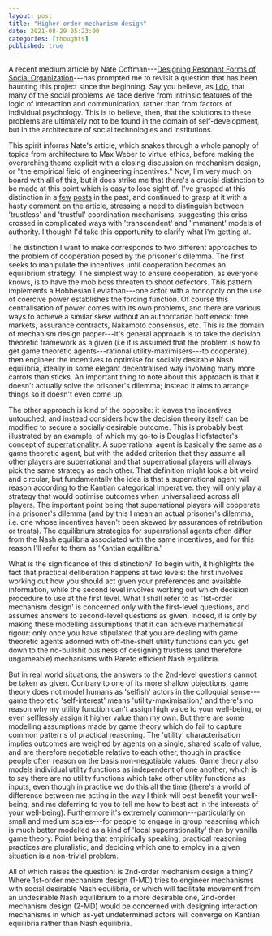 ```yaml
---
layout: post
title: "Higher-order mechanism design"
date: 2021-08-29 05:23:00
categories: [thoughts]
published: true
---
```


A recent medium article by Nate Coffman---[Designing Resonant Forms of Social Organization](https://ncoffman96.medium.com/designing-resonant-forms-of-social-organization-949a93bc1e97)---has prompted me to revisit a question that has been haunting this project since the beginning. Say you believe, as [I do]({{site.baseurl}}/2021/08/04/structure-agency.html), that many of the social problems we face derive from intrinsic features of the logic of interaction and communication, rather than from factors of individual psychology. This is to believe, then, that the solutions to these problems are ultimately not to be found in the domain of self-development, but in the architecture of social technologies and institutions.

This spirit informs Nate's article, which snakes through a whole panoply of topics from architecture to Max Weber to virtue ethics, before making the overarching theme explicit with a closing discussion on mechanism design, or "the empirical field of engineering incentives." Now, I'm very much on board with all of this, but it does strike me that there's a crucial distinction to be made at this point which is easy to lose sight of. I've grasped at this distinction in a [few]({{site.baseurl}}/2020/08/26/subjectivation.html) [posts](({{site.baseurl}}/2021/04/13/consensus.html)) in the past, and continued to grasp at it with a hasty comment on the article, stressing a need to distinguish between 'trustless' and 'trustful' coordination mechanisms, suggesting this criss-crossed in complicated ways with 'transcendent' and 'immanent' models of authority. I thought I'd take this opportunity to clarify what I'm getting at.

The distinction I want to make corresponds to two different approaches to the problem of cooperation posed by the prisoner's dilemma. The first seeks to manipulate the incentives until cooperation becomes an equilibrium strategy. The simplest way to ensure cooperation, as everyone knows, is to have the mob boss threaten to shoot defectors. This pattern implements a Hobbesian Leviathan---one actor with a monopoly on the use of coercive power establishes the forcing function. Of course this centralisation of power comes with its own problems, and there are various ways to achieve a similar skew without an authoritarian bottleneck: free markets, assurance contracts, Nakamoto consensus, etc. This is the domain of mechanism design proper---it's general approach is to take the decision theoretic framework as a given (i.e it is assumed that the problem is how to get game theoretic agents---rational utility-maximisers---to cooperate), then engineer the incentives to optimise for socially desirable Nash equilibria, ideally in some elegant decentralised way involving many more carrots than sticks. An important thing to note about this approach is that it doesn't actually solve the prisoner's dilemma; instead it aims to arrange things so it doesn't even come up.

The other approach is kind of the opposite: it leaves the incentives untouched, and instead considers how the decision theory itself can be modified to secure a socially desirable outcome. This is probably best illustrated by an example, of which my go-to is Douglas Hofstadter's concept of [superrationality](https://en.wikipedia.org/wiki/Superrationality). A superrational agent is basically the same as a game theoretic agent, but with the added criterion that they assume all other players are superrational and that superrational players will always pick the same strategy as each other. That definition might look a bit weird and circular, but fundamentally the idea is that a superrational agent will reason according to the Kantian categorical imperative: they will only play a strategy that would optimise outcomes when universalised across all players. The important point being that superrational players will cooperate in a prisoner's dilemma (and by this I mean an actual prisoner's dilemma, i.e. one whose incentives haven't been skewed by assurances of retribution or treats). The equilibrium strategies for superrational agents often differ from the Nash equilibria associated with the same incentives, and for this reason I'll refer to them as 'Kantian equilibria.'

What is the significance of this distinction? To begin with, it highlights the fact that practical deliberation happens at two levels: the first involves working out how you should act given your preferences and available information, while the second level involves working out which decision procedure to use at the first level. What I shall refer to as '1st-order mechanism design' is concerned only with the first-level questions, and assumes answers to second-level questions as given. Indeed, it is only by making these modelling assumptions that it can achieve mathematical rigour: only once you have stipulated that you are dealing with game theoretic agents adorned with off-the-shelf utility functions can you get down to the no-bullshit business of designing trustless (and therefore ungameable) mechanisms with Pareto efficient Nash equilibria.

But in real world situations, the answers to the 2nd-level questions cannot be taken as given. Contrary to one of its more shallow objections, game theory does not model humans as 'selfish' actors in the colloquial sense---game theoretic 'self-interest' means 'utility-maximisation,' and there's no reason why my utility function can't assign high value to your well-being, or even selflessly assign it higher value than my own. But there are some modelling assumptions made by game theory which do fail to capture common patterns of practical reasoning. The 'utility' characterisation implies outcomes are weighed by agents on a single, shared scale of value, and are therefore negotiable relative to each other, though in practice people often reason on the basis non-negotiable values. Game theory also models individual utility functions as independent of one another, which is to say there are no utility functions which take other utility functions as inputs, even though in practice we do this all the time (there's a world of difference between me acting in the way I think will best benefit your well-being, and me deferring to you to tell me how to best act in the interests of your well-being). Furthermore it's extremely common---particularly on small and medium scales---for people to engage in group reasoning which is much better modelled as a kind of 'local superrationality' than by vanilla game theory. Point being that empirically speaking, practical reasoning practices are pluralistic, and deciding which one to employ in a given situation is a non-trivial problem.

All of which raises the question: is 2nd-order mechanism design a thing? Where 1st-order mechanism design (1-MD) tries to engineer mechanisms with social desirable Nash equilibria, or which will facilitate movement from an undesirable Nash equilibrium to a more desirable one, 2nd-order mechanism design (2-MD) would be concerned with designing interaction mechanisms in which as-yet undetermined actors will converge on Kantian equilibria rather than Nash equilibria.



<!-- ## References
{% bibliography --cited %} -->
